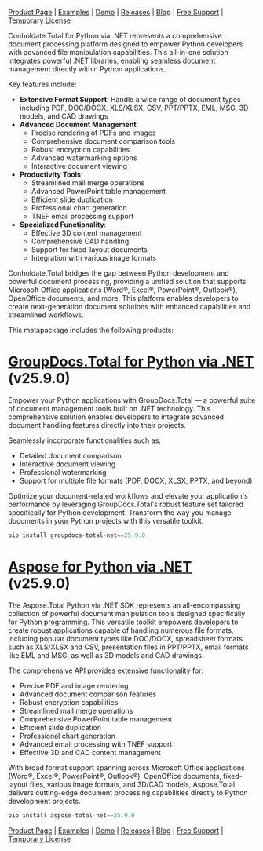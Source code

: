 [Product Page](https://products.conholdate.com) | [Examples](https://conholdate.github.io) | [Demo](https://products.conholdate.app) | [Releases](https://releases.conholdate.com) | [Blog](https://blog.conholdate.com) | [Free Support](https://forum.conholdate.com) | [Temporary License](https://purchase.conholdate.com/temporary-license/)

Conholdate.Total for Python via .NET represents a comprehensive document processing platform designed to empower Python developers with advanced file manipulation capabilities. This all-in-one solution integrates powerful .NET libraries, enabling seamless document management directly within Python applications.

Key features include:

* **Extensive Format Support**: Handle a wide range of document types including PDF, DOC/DOCX, XLS/XLSX, CSV, PPT/PPTX, EML, MSG, 3D models, and CAD drawings
* **Advanced Document Management**: 
  * Precise rendering of PDFs and images
  * Comprehensive document comparison tools
  * Robust encryption capabilities
  * Advanced watermarking options
  * Interactive document viewing
* **Productivity Tools**:
  * Streamlined mail merge operations
  * Advanced PowerPoint table management
  * Efficient slide duplication
  * Professional chart generation
  * TNEF email processing support
* **Specialized Functionality**:
  * Effective 3D content management
  * Comprehensive CAD handling
  * Support for fixed-layout documents
  * Integration with various image formats

Conholdate.Total bridges the gap between Python development and powerful document processing, providing a unified solution that supports Microsoft Office applications (Word®, Excel®, PowerPoint®, Outlook®), OpenOffice documents, and more. This platform enables developers to create next-generation document solutions with enhanced capabilities and streamlined workflows.

This metapackage includes the following products:

# [GroupDocs.Total for Python via .NET](https://releases.groupdocs.com/total/python-net/) (v25.9.0)

Empower your Python applications with GroupDocs.Total — a powerful suite of document management tools built on .NET technology. This comprehensive solution enables developers to integrate advanced document handling features directly into their projects. 

Seamlessly incorporate functionalities such as:
* Detailed document comparison
* Interactive document viewing
* Professional watermarking
* Support for multiple file formats (PDF, DOCX, XLSX, PPTX, and beyond)

Optimize your document-related workflows and elevate your application's performance by leveraging GroupDocs.Total's robust feature set tailored specifically for Python development. Transform the way you manage documents in your Python projects with this versatile toolkit.

```python
pip install groupdocs-total-net==25.9.0
```

# [Aspose for Python via .NET](https://releases.aspose.com/total/python-net/) (v25.9.0)

The Aspose.Total Python via .NET SDK represents an all-encompassing collection of powerful document manipulation tools designed specifically for Python programming. This versatile toolkit empowers developers to create robust applications capable of handling numerous file formats, including popular document types like DOC/DOCX, spreadsheet formats such as XLS/XLSX and CSV, presentation files in PPT/PPTX, email formats like EML and MSG, as well as 3D models and CAD drawings.

The comprehensive API provides extensive functionality for:
* Precise PDF and image rendering
* Advanced document comparison features
* Robust encryption capabilities
* Streamlined mail merge operations
* Comprehensive PowerPoint table management
* Efficient slide duplication
* Professional chart generation
* Advanced email processing with TNEF support
* Effective 3D and CAD content management

With broad format support spanning across Microsoft Office applications (Word®, Excel®, PowerPoint®, Outlook®), OpenOffice documents, fixed-layout files, various image formats, and 3D/CAD models, Aspose.Total delivers cutting-edge document processing capabilities directly to Python development projects.

```python
pip install aspose-total-net==25.9.0
```

[Product Page](https://products.conholdate.com) | [Examples](https://conholdate.github.io) | [Demo](https://products.conholdate.app) | [Releases](https://releases.conholdate.com) | [Blog](https://blog.conholdate.com) | [Free Support](https://forum.conholdate.com) | [Temporary License](https://purchase.conholdate.com/temporary-license/)